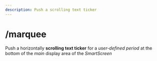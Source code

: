 ```yaml
---
description: Push a scrolling text ticker
---
```


# /marquee

Push a horizontally **scrolling text ticker** for a _user-defined period_ at the bottom of the _main_ display area of the _SmartScreen_

